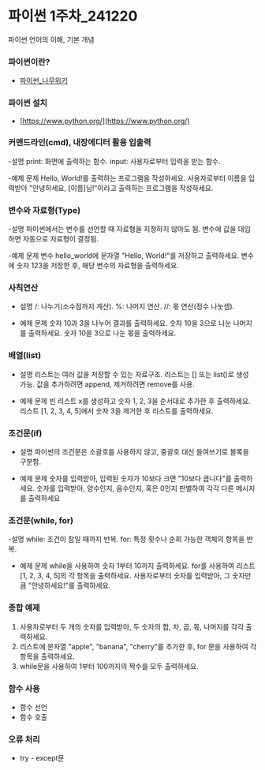 # 파이썬 1주차_241220
파이썬 언어의 이해, 기본 개념

### 파이썬이란?
- [파이썬_나무위키](https://namu.wiki/w/Python)


### 파이썬 설치
- [https://www.python.org/](https://www.python.org/)

### 커맨드라인(cmd), 내장에디터 활용 입출력
-설명
print: 화면에 출력하는 함수.
input: 사용자로부터 입력을 받는 함수.

-예제 문제
Hello, World!를 출력하는 프로그램을 작성하세요.
사용자로부터 이름을 입력받아 "안녕하세요, [이름]님!"이라고 출력하는 프로그램을 작성하세요.

### 변수와 자료형(Type)
-설명
파이썬에서는 변수를 선언할 때 자료형을 지정하지 않아도 됨.
변수에 값을 대입하면 자동으로 자료형이 결정됨.

-예제 문제
변수 hello_world에 문자열 "Hello, World!"를 저장하고 출력하세요.
변수에 숫자 123을 저장한 후, 해당 변수의 자료형을 출력하세요.

### 사칙연산
- 설명
/: 나누기(소수점까지 계산).
%: 나머지 연산.
//: 몫 연산(정수 나눗셈).

- 예제 문제
숫자 10과 3을 나누어 결과를 출력하세요.
숫자 10을 3으로 나눈 나머지를 출력하세요.
숫자 10을 3으로 나눈 몫을 출력하세요.

### 배열(list)
- 설명
리스트는 여러 값을 저장할 수 있는 자료구조.
리스트는 [] 또는 list()로 생성 가능.
값을 추가하려면 append, 제거하려면 remove를 사용.

- 예제 문제
빈 리스트 x를 생성하고 숫자 1, 2, 3을 순서대로 추가한 후 출력하세요.
리스트 [1, 2, 3, 4, 5]에서 숫자 3을 제거한 후 리스트를 출력하세요.

### 조건문(if)
- 설명
파이썬의 조건문은 소괄호를 사용하지 않고, 중괄호 대신 들여쓰기로 블록을 구분함.

- 예제 문제
숫자를 입력받아, 입력된 숫자가 10보다 크면 "10보다 큽니다"를 출력하세요.
숫자를 입력받아, 양수인지, 음수인지, 혹은 0인지 판별하여 각각 다른 메시지를 출력하세요

### 조건문(while, for)
-설명
while: 조건이 참일 때까지 반복.
for: 특정 횟수나 순회 가능한 객체의 항목을 반복.

- 예제 문제
while을 사용하여 숫자 1부터 10까지 출력하세요.
for를 사용하여 리스트 [1, 2, 3, 4, 5]의 각 항목을 출력하세요.
사용자로부터 숫자를 입력받아, 그 숫자만큼 "안녕하세요!"를 출력하세요.

### 종합 예제
1. 사용자로부터 두 개의 숫자를 입력받아, 두 숫자의 합, 차, 곱, 몫, 나머지를 각각 출력하세요.
2. 리스트에 문자열 "apple", "banana", "cherry"를 추가한 후, for 문을 사용하여 각 항목을 출력하세요.
3. while문을 사용하여 1부터 100까지의 짝수를 모두 출력하세요.

### 함수 사용
- 함수 선언
- 함수 호출

### 오류 처리
- try - except문
